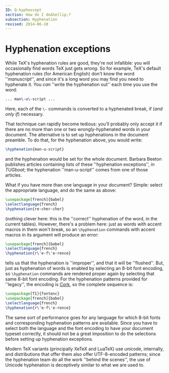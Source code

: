 ```yaml
---
ID: Q-hyphexcept
section: How do I do&hellip;?
subsection: Hyphenation
revised: 2014-06-10
---
```

# Hyphenation exceptions

While TeX's hyphenation rules are good, they're not infallible: you
will occasionally find words TeX just gets _wrong_.  So for
example, TeX's default hyphenation rules (for American English) don't
know the word ''_manuscript_'', and since it's a long word you
may find you need to hyphenate it.  You _can_ ''write the
hyphenation out'' each time you use the word:
```latex
... man\-u\-script ...
```
Here, each of the `\-` commands is converted to a hyphenated break,
if (_and only if_) necessary.

That technique can rapidly become tedious: you'll probably only accept
it if there are no more than one or two wrongly-hyphenated words in
your document.  The alternative is to set up hyphenations in the
document preamble.  To do that, for the hyphenation above, you would
write:
```latex
\hyphenation{man-u-script}
```
and the hyphenation would be set for the whole document.  Barbara
Beeton publishes articles containing lists of these ''hyphenation
exceptions'', in _TUGboat_; the hyphenation ''man-u-script''
comes from one of those articles.

What if you have more than one language in your document?  Simple:
select the appropriate language, and do the same as above:
```latex
\usepackage[french]{babel}
\selectlanguage{french}
\hyphenation{re-cher-cher}
```
(nothing clever here: this is the ''correct'' hyphenation of the word,
in the current tables).  However, there's a problem here: just as
words with accent macros in them won't break, so an `\hyphenation`
commands with accent macros in its argument will produce an error:
```latex
\usepackage[french]{babel}
\selectlanguage{french}
\hyphenation{r\'e-f\'e-rence}
```
tells us that the hyphenation is ''improper'', and that it will be ''flushed''.
But, just as hyphenation of words is enabled by selecting an 8-bit
font encoding, so `\hyphenation` commands are rendered proper again
by selecting that same 8-bit font encoding.  For the hyphenation
patterns provided for ''legacy'', the encoding is
[Cork](FAQ-ECfonts.md), so the complete sequence is:
```latex
\usepackage[T1]{fontenc}
\usepackage[french]{babel}
\selectlanguage{french}
\hyphenation{r\'e-f\'e-rence}
```
The same sort of performance goes for any language for which 8-bit
fonts and corresponding hyphenation patterns are available.  Since you
have to select both the language and the font encoding to have your
document typeset correctly, it should not be a great imposition to do
the selections before setting up hyphenation exceptions.

Modern TeX variants (principally XeTeX and LuaTeX) use unicode,
internally, and distributions that offer them also offer
UTF-8-encoded patterns; since the hyphenation team do all the
work ''behind the scenes'', the use of Unicode hyphenation is
deceptively similar to what we are used to.

